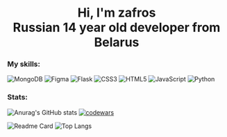<h1 align=center>Hi, I'm zafros<br>Russian 14 year old developer from Belarus</h1>

### My skills:
![MongoDB](https://img.shields.io/badge/MongoDB-%234ea94b.svg?style=for-the-badge&logo=mongodb&logoColor=white)
![Figma](https://img.shields.io/badge/figma-%23F24E1E.svg?style=for-the-badge&logo=figma&logoColor=white)
![Flask](https://img.shields.io/badge/flask-%23000.svg?style=for-the-badge&logo=flask&logoColor=white)
![CSS3](https://img.shields.io/badge/css3-%231572B6.svg?style=for-the-badge&logo=css3&logoColor=white)
![HTML5](https://img.shields.io/badge/html5-%23E34F26.svg?style=for-the-badge&logo=html5&logoColor=white)
![JavaScript](https://img.shields.io/badge/javascript-%23323330.svg?style=for-the-badge&logo=javascript&logoColor=%23F7DF1E)
![Python](https://img.shields.io/badge/python-3670A0?style=for-the-badge&logo=python&logoColor=ffdd54)

### Stats:
![Anurag's GitHub stats](https://github-readme-stats.vercel.app/api?username=zafross&theme=github_dark)
[![codewars](https://www.codewars.com/users/Zafros56/badges/large)](https://www.codewars.com/users/Zafros56) 

![Readme Card](https://github-readme-stats.vercel.app/api/pin/?username=zafross&repo=qwoq&theme=github_dark)
![Top Langs](https://github-readme-stats.vercel.app/api/top-langs/?username=zafross&layout=compact&theme=github_dark)

